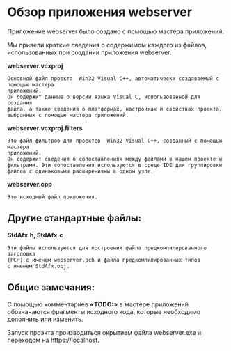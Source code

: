 
   Обзор приложения webserver
===============================   
Приложение webserver было создано с помощью мастера приложений.

Мы привели краткие сведения о содержимом каждого из файлов, использованных 
при создании приложения webserver.


**webserver.vcxproj**

    Основной файл проекта  Win32 Visual C++, автоматически создаваемый с помощью мастера 
    приложений.
    Он содержит данные о версии языка Visual C, использованной для создания 
    файла, а также сведения о платформах, настройках и свойствах проекта, 
    выбранных с помощью мастера приложений.

**webserver.vcxproj.filters**

    Это файл фильтров для проектов  Win32 Visual C++, созданный с помощью мастера 
    приложений. 
    Он содержит сведения о сопоставлениях между файлами в нашем проекте и 
    фильтрами. Эти сопоставления используются в среде IDE для группировки 
    файлов с одинаковыми расширениями в одном узле.

**webserver.cpp**

    Это исходный файл приложения.

Другие стандартные файлы:
-----------------------------------
**StdAfx.h, StdAfx.c**

    Эти файлы используются для построения файла предкомпилированного заголовка 
    (PCH) с именем webserver.pch и файла предкомпилированных типов 
    с именем StdAfx.obj.


Общие замечания:
-----------------------------------
С помощью комментариев **«TODO:»** в мастере приложений обозначаются фрагменты 
исходного кода, которые необходимо дополнить или изменить.

Запуск проэкта производиться окрытием файла webserver.exe и переходом на https://localhost.


